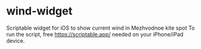 # wind-widget
Scriptable widget for iOS to show current wind in Mezhvodnoe kite spot
To run the script, free https://scriptable.app/ needed on your iPhone/iPad device.
